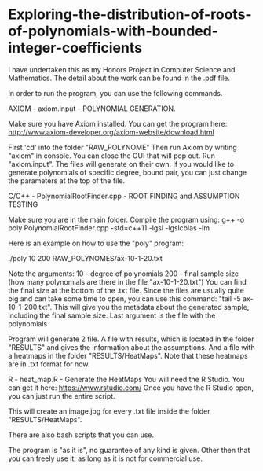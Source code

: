 # Exploring-the-distribution-of-roots-of-polynomials-with-bounded-integer-coefficients

I have undertaken this as my Honors Project in Computer Science and Mathematics. The detail about the work can be found in the .pdf file.

In order to run the program, you can use the following commands.

AXIOM - axiom.input - POLYNOMIAL GENERATION.

Make sure you have Axiom installed. You can get the program here:
http://www.axiom-developer.org/axiom-website/download.html

First 'cd' into the folder "RAW_POLYNOME"
Then run Axiom by writing "axiom" in console. 
You can close the GUI that will pop out.
Run "axiom.input". The files will generate on their own.
If you would like to generate polynomials of specific degree, bound pair, you can just change the parameters at the top of the file.

C/C++ - PolynomialRootFinder.cpp - ROOT FINDING and ASSUMPTION TESTING

Make sure you are in the main folder.
Compile the program using: 
g++ -o poly PolynomialRootFinder.cpp -std=c++11 -lgsl -lgslcblas -lm

Here is an example on how to use the "poly" program:

./poly 10 200 RAW_POLYNOMES/ax-10-1-20.txt

Note the arguments:
10 - degree of polynomials
200 - final sample size (how many polynomials are there in the file "ax-10-1-20.txt")
You can find the final size at the bottom of the .txt file. Since the files are usually quite big and can take some time to open, you can use this command: "tail -5 ax-10-1-200.txt". This will give you the metadata about the generated sample, including the final sample size.
Last argument is the file with the polynomials


Program will generate 2 file. A file with results, which is located in the folder "RESULTS" and gives the information about the assumptions. And a file with a heatmaps in the folder "RESULTS/HeatMaps". Note that these heatmaps are in .txt format for now.

R - heat_map.R - Generate the HeatMaps
You will need the R Studio. You can get it here: https://www.rstudio.com/
Once you have the R Studio open, you can just run the entire script. 

This will create an image.jpg for every .txt file inside the folder "RESULTS/HeatMaps".

There are also bash scripts that you can use.

The program is "as it is", no guarantee of any kind is given. Other then that you can freely use it, as long as it is not for commercial use.


